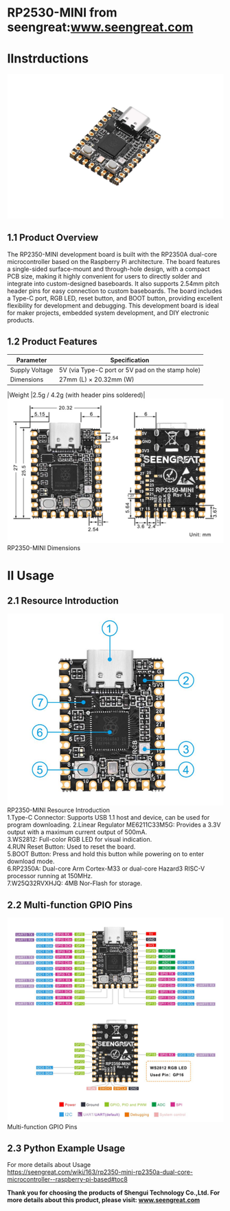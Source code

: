 RP2530-MINI from seengreat:www.seengreat.com
 =======================================
# ⅠInstrductions
![image](https://github.com/seengreat/RP2350-MINI/blob/main/pic1.png)<br>
## 1.1 Product Overview
The RP2350-MINI development board is built with the RP2350A dual-core microcontroller based on the Raspberry Pi architecture. The board features a single-sided surface-mount and through-hole design, with a compact PCB size, making it highly convenient for users to directly solder and integrate into custom-designed baseboards. It also supports 2.54mm pitch header pins for easy connection to custom baseboards. The board includes a Type-C port, RGB LED, reset button, and BOOT button, providing excellent flexibility for development and debugging. This development board is ideal for maker projects, embedded system development, and DIY electronic products.<br>

## 1.2 Product Features

|Parameter  |Specification|
|-------------|--------------|
|Supply Voltage |5V (via Type-C port or 5V pad on the stamp hole)|
|Dimensions |27mm (L) × 20.32mm (W)|

|Weight |2.5g / 4.2g (with header pins soldered)|
![image](https://github.com/seengreat/RP2350-MINI/blob/main/pic2.png)<br>
RP2350-MINI Dimensions<br>
# Ⅱ Usage
## 2.1 Resource Introduction
![image](https://github.com/seengreat/RP2350-MINI/blob/main/pic3.png)<br>
RP2350-MINI Resource Introduction<br>
1.Type-C Connector: Supports USB 1.1 host and device, can be used for program downloading.
2.Linear Regulator ME6211C33M5G: Provides a 3.3V output with a maximum current output of 500mA.<br>
3.WS2812: Full-color RGB LED for visual indication.<br>
4.RUN Reset Button: Used to reset the board.<br>
5.BOOT Button: Press and hold this button while powering on to enter download mode.<br>
6.RP2350A: Dual-core Arm Cortex-M33 or dual-core Hazard3 RISC-V processor running at 150MHz.<br>
7.W25Q32RVXHJQ: 4MB Nor-Flash for storage.<br>
## 2.2 Multi-function GPIO Pins
![image](https://github.com/seengreat/RP2350-MINI/blob/main/pic4.png)<br>
Multi-function GPIO Pins<br>
## 2.3 Python Example Usage
For more details about Usage<br>
https://seengreat.com/wiki/163/rp2350-mini-rp2350a-dual-core-microcontroller--raspberry-pi-based#toc8<br>

__Thank you for choosing the products of Shengui Technology Co.,Ltd. For more details about this product, please visit:
www.seengreat.com__
